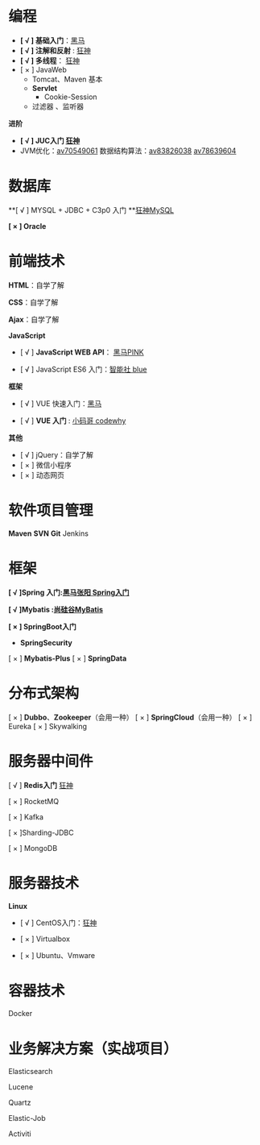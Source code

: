 # 编程

- **[ √  ]  基础入门**：[黑马](https://www.bilibili.com/video/BV18J411W7cE)
- **[ √  ] 注解和反射** : [狂神](https://www.bilibili.com/video/BV1p4411P7V3)
- **[ √  ] 多线程**： [狂神](https://www.bilibili.com/video/BV1V4411p7EF)
- [ × ] JavaWeb
  - Tomcat、Maven 基本
  - **Servlet**
      - Cookie-Session
  - 过滤器 、监听器

**进阶**

- **[ √ ] JUC入门 [狂神](https://www.bilibili.com/video/BV1B7411L7tE)**
-  JVM优化：[av70549061](https://www.bilibili.com/video/av70549061/)
     数据结构算法：[av83826038](https://www.bilibili.com/video/av83826038/) [av78639604](https://www.bilibili.com/video/av78639604/)

#  数据库

**[ √  ] MYSQL + JDBC + C3p0 入门 **[狂神MySQL](https://www.bilibili.com/video/BV1NJ411J79W)

**[ × ] Oracle**



#  前端技术

**HTML**：自学了解

**CSS**：自学了解

**Ajax**：自学了解

**JavaScript**

- [ √  ]  **JavaScript WEB API**： [黑马PINK](https://www.bilibili.com/video/BV167411p7hi)

- [ √  ]  JavaScript ES6 入门：[智能社 blue](https://www.bilibili.com/video/BV1wt411t7hg)

**框架**

- [ √  ] VUE 快速入门：[黑马](https://www.bilibili.com/video/BV12J411m7MG)

- [ √  ] **VUE 入门** : [小码哥 codewhy](https://www.bilibili.com/video/BV15741177Eh)

**其他** 

- [ √  ] jQuery：自学了解
- [ × ] 微信小程序
- [ × ] 动态网页



#  软件项目管理

 **Maven**
 **SVN**
 **Git**
 Jenkins

#  框架

**[ √  ]Spring 入门:[黑马张阳 Spring入门](https://www.bilibili.com/video/BV1Sb411s7vP)**

**[ √  ]Mybatis :[尚硅谷MyBatis](https://www.bilibili.com/video/BV1mW411M737)**

**[ × ] SpringBoot入门**

- **SpringSecurity** 

[ × ] **Mybatis-Plus**
[ × ]  **SpringData**

#  分布式架构

 [ × ] **Dubbo**、**Zookeeper**（会用一种）
 [ × ] **SpringCloud**（会用一种）
 [ × ] Eureka
 [ × ] Skywalking

#  服务器中间件

[ √  ] **Redis入门** [狂神](https://www.bilibili.com/video/BV1S54y1R7SB)

[ × ] RocketMQ

[ × ] Kafka

[ × ]Sharding-JDBC

[ × ] MongoDB

#  服务器技术

 **Linux**
- [ √  ] CentOS入门：[狂神](https://www.bilibili.com/video/BV187411y7hF)

- [ × ] Virtualbox

- [ × ] Ubuntu、Vmware



#  容器技术

Docker

#  业务解决方案（实战项目）

Elasticsearch

Lucene

Quartz

Elastic-Job

Activiti